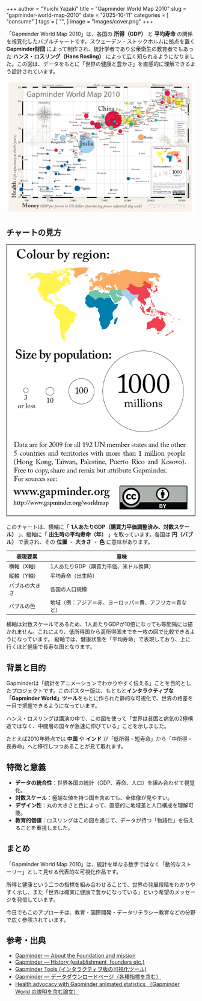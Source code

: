 +++
author = "Yuichi Yazaki"
title = "Gapminder World Map 2010"
slug = "gapminder-world-map-2010"
date = "2025-10-11"
categories = [
    "consume"
]
tags = [
    "",
]
image = "images/cover.png"
+++

「Gapminder World Map 2010」は、各国の **所得（GDP）** と **平均寿命** の関係を視覚化したバブルチャートです。スウェーデン・ストックホルムに拠点を置く **Gapminder財団** によって制作され、統計学者であり公衆衛生の教育者でもあった **ハンス・ロスリング（Hans Rosling）** によって広く知られるようになりました。この図は、データをもとに「世界の健康と豊かさ」を直感的に理解できるよう設計されています。


<!--more-->

![](images/mainvisual.png)

## チャートの見方

![凡例](images/legend.png)

このチャートは、横軸に「 **1人あたりGDP（購買力平価調整済み、対数スケール）** 」、縦軸に「 **出生時の平均寿命（年）** 」を取っています。各国は **円（バブル）** で表され、その **位置** ・ **大きさ** ・ **色** に意味があります。

| 表現要素 | 意味 |
|-----------|------|
| 横軸（X軸） | 1人あたりGDP（購買力平価、米ドル換算） |
| 縦軸（Y軸） | 平均寿命（出生時） |
| バブルの大きさ | 各国の人口規模 |
| バブルの色 | 地域（例：アジア＝赤、ヨーロッパ＝黄、アフリカ＝青など） |

横軸は対数スケールであるため、1人あたりGDPが10倍になっても等間隔には描かれません。これにより、低所得国から高所得国までを一枚の図で比較できるようになっています。
縦軸では、健康状態を「平均寿命」で表現しており、上に行くほど健康で長寿な国となります。



## 背景と目的

Gapminderは「統計をアニメーションでわかりやすく伝える」ことを目的としたプロジェクトです。このポスター版は、もともと**インタラクティブな「Gapminder World」ツール**をもとに作られた静的な可視化で、世界の格差を一目で把握できるようになっています。

ハンス・ロスリングは講演の中で、この図を使って「世界は貧困と病気の2極構造ではなく、中間層の国々が急速に伸びている」ことを示しました。

たとえば2010年時点では **中国** や **インド** が「低所得・短寿命」から「中所得・長寿命」へと移行しつつあることが見て取れます。



## 特徴と意義

- **データの統合性**：世界各国の統計（GDP、寿命、人口）を組み合わせて視覚化。
- **対数スケール**：極端な値を持つ国を含めても、全体像が見やすい。
- **デザイン性**：丸の大きさと色によって、直感的に地域差と人口構成を理解可能。
- **教育的価値**：ロスリングはこの図を通じて、データが持つ「物語性」を伝えることを重視しました。



## まとめ

「Gapminder World Map 2010」は、統計を単なる数字ではなく「動的なストーリー」として見せる代表的な可視化作品です。

所得と健康という二つの指標を組み合わせることで、世界の発展段階をわかりやすく示し、また「世界は確実に健康で豊かになっている」という希望のメッセージを発信しています。

今日でもこのアプローチは、教育・国際開発・データリテラシー教育などの分野で広く参照されています。



## 参考・出典

- [Gapminder — About the Foundation and mission](https://www.gapminder.org/about/)
- [Gapminder — History (establishment, founders etc.) ](https://www.gapminder.org/about/about-gapminder/history/)
- [Gapminder Tools (インタラクティブ版の可視化ツール) ](https://www.gapminder.org/tools/)
- [Gapminder — データダウンロードページ（各種指標を含む）](https://www.gapminder.org/data/)
- [Health advocacy with Gapminder animated statistics （Gapminder World の説明を含む論文）](https://pmc.ncbi.nlm.nih.gov/articles/PMC7320389/)